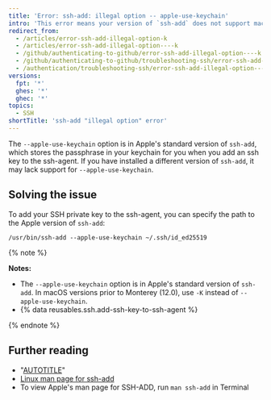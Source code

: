 ```yaml
---
title: 'Error: ssh-add: illegal option -- apple-use-keychain'
intro: 'This error means your version of `ssh-add` does not support macOS keychain integration, which allows you to store your passphrase in the keychain.'
redirect_from:
  - /articles/error-ssh-add-illegal-option-k
  - /articles/error-ssh-add-illegal-option----k
  - /github/authenticating-to-github/error-ssh-add-illegal-option----k
  - /github/authenticating-to-github/troubleshooting-ssh/error-ssh-add-illegal-option----k
  - /authentication/troubleshooting-ssh/error-ssh-add-illegal-option----k
versions:
  fpt: '*'
  ghes: '*'
  ghec: '*'
topics:
  - SSH
shortTitle: 'ssh-add "illegal option" error'
---
```

The `--apple-use-keychain` option is in Apple's standard version of `ssh-add`, which stores the passphrase in your keychain for you when you add an ssh key to the ssh-agent. If you have installed a different version of `ssh-add`, it may lack support for `--apple-use-keychain`.

## Solving the issue

To add your SSH private key to the ssh-agent, you can specify the path to the Apple version of `ssh-add`:

```shell
/usr/bin/ssh-add --apple-use-keychain ~/.ssh/id_ed25519
```

{% note %}

**Notes:**

- The `--apple-use-keychain` option is in Apple's standard version of `ssh-add`. In macOS versions prior to Monterey (12.0), use `-K` instead of `--apple-use-keychain`.
- {% data reusables.ssh.add-ssh-key-to-ssh-agent %}

{% endnote %}

## Further reading

- "[AUTOTITLE](/authentication/connecting-to-github-with-ssh/generating-a-new-ssh-key-and-adding-it-to-the-ssh-agent)"
- [Linux man page for ssh-add](http://man7.org/linux/man-pages/man1/ssh-add.1.html)
- To view Apple's man page for SSH-ADD, run `man ssh-add` in Terminal
